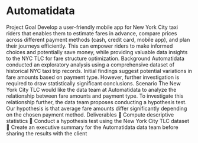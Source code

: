 # Automatidata
Project Goal
Develop a user-friendly mobile app for New York City taxi riders that enables them to estimate fares in advance, compare prices across different payment methods (cash, credit card, mobile app), and plan their journeys efficiently. This can empower riders to make informed choices and potentially save money, while providing valuable data insights to the NYC TLC for fare structure optimization.
Background
Automatidata conducted an exploratory analysis using a comprehensive dataset of historical NYC taxi trip records. Initial findings suggest potential variations in fare amounts based on payment type. However, further investigation is required to draw statistically significant conclusions.
Scenario
The New York City TLC would like the data team at Automatidata to analyze the relationship between fare amounts and payment type. To investigate this relationship further, the data team proposes conducting a hypothesis test. Our hypothesis is that average fare amounts differ significantly depending on the chosen payment method. 
Deliverables 
	Compute descriptive statistics
	Conduct a hypothesis test using the New York City TLC dataset
	Create an executive summary for the Automatidata data team before sharing the results with the client


